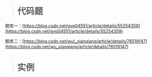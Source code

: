> # 代码题

题库一：[https://blog.csdn.net/gyq04551/article/details/55254359](https://blog.csdn.net/gyq04551/article/details/55254359)

题库二：[https://blog.csdn.net/wu\_xianqiang/article/details/78519147](https://blog.csdn.net/wu_xianqiang/article/details/78519147)

> # 实例



